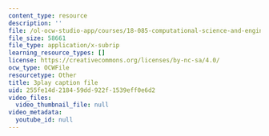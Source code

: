 ```yaml
---
content_type: resource
description: ''
file: /ol-ocw-studio-app/courses/18-085-computational-science-and-engineering-i-fall-2008/255fe14d218459dd922f1539eff0e6d2_wTM4v2gIeqk.vtt
file_size: 58661
file_type: application/x-subrip
learning_resource_types: []
license: https://creativecommons.org/licenses/by-nc-sa/4.0/
ocw_type: OCWFile
resourcetype: Other
title: 3play caption file
uid: 255fe14d-2184-59dd-922f-1539eff0e6d2
video_files:
  video_thumbnail_file: null
video_metadata:
  youtube_id: null
---
```

